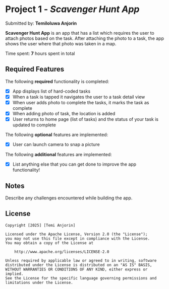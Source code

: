 # Project 1 - *Scavenger Hunt App*

Submitted by: **Temiloluwa Anjorin**

**Scavenger Hunt App** is an app that has a list which requires the user to attach photos based on the task. After attaching the photo to a task, the app shows the user where that photo was taken in a map.

Time spent: **7** hours spent in total

## Required Features

The following **required** functionality is completed:

- [x] App displays list of hard-coded tasks
- [x] When a task is tapped it navigates the user to a task detail view
- [x] When user adds photo to complete the tasks, it marks the task as complete
- [x] When adding photo of task, the location is added
- [x] User returns to home page (list of tasks) and the status of your task is updated to complete
 
The following **optional** features are implemented:

- [x] User can launch camera to snap a picture	

The following **additional** features are implemented:

- [x] List anything else that you can get done to improve the app functionality!

## Notes

Describe any challenges encountered while building the app.

## License

    Copyright [2025] [Temi Anjorin]

    Licensed under the Apache License, Version 2.0 (the "License");
    you may not use this file except in compliance with the License.
    You may obtain a copy of the License at

        http://www.apache.org/licenses/LICENSE-2.0

    Unless required by applicable law or agreed to in writing, software
    distributed under the License is distributed on an "AS IS" BASIS,
    WITHOUT WARRANTIES OR CONDITIONS OF ANY KIND, either express or implied.
    See the License for the specific language governing permissions and
    limitations under the License.
